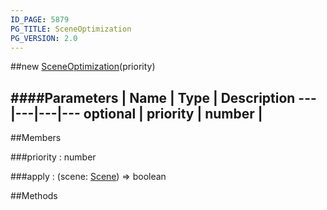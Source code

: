 ```yaml
---
ID_PAGE: 5879
PG_TITLE: SceneOptimization
PG_VERSION: 2.0
---
```

##new [SceneOptimization](page.php?p=5879)(priority)

####Parameters
 | Name | Type | Description
---|---|---|---
optional | priority | number | 
---

##Members

###priority : number


###apply : (scene: [Scene](page.php?p=5725)) =&gt; boolean




##Methods
